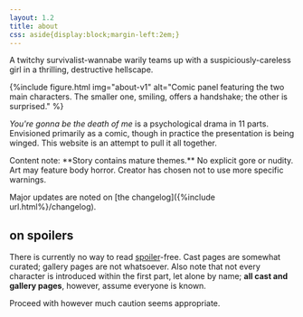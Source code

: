 ```yaml
---
layout: 1.2
title: about
css: aside{display:block;margin-left:2em;}
---
```

A twitchy survivalist-wannabe warily teams up with a suspiciously-careless girl in a thrilling, destructive hellscape.

{%include figure.html
	img="about-v1"
	alt="Comic panel featuring the two main characters. The smaller one, smiling, offers a handshake; the other is surprised."
%}

<i>You're gonna be the death of me</i> is a psychological drama in 11 parts. Envisioned primarily as a comic, though in practice the presentation is being winged. This website is an attempt to pull it all together.

<aside markdown="1">
Content note: **Story contains mature themes.** No explicit gore or nudity. Art may feature body horror. Creator has chosen not to use more specific warnings.
</aside>

Major updates are noted on [the changelog]({%include url.html%}/changelog).

## on spoilers
There is currently no way to read <a href="https://en.wikipedia.org/wiki/Spoiler_(media)" class="ext">spoiler</a>-free. Cast pages are somewhat curated; gallery pages are not whatsoever. Also note that not every character is introduced within the first part, let alone by name; **all cast and gallery pages**, however, assume everyone is known.

Proceed with however much caution seems appropriate.